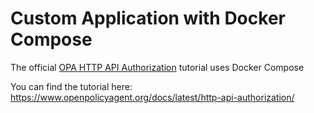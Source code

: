 # Custom Application with Docker Compose

The official [OPA HTTP API Authorization](https://www.openpolicyagent.org/docs/latest/http-api-authorization/) tutorial uses Docker Compose

You can find the tutorial here: https://www.openpolicyagent.org/docs/latest/http-api-authorization/
